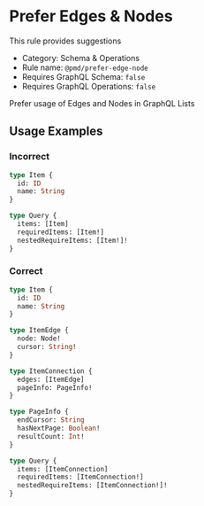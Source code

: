 # Prefer Edges & Nodes

This rule provides suggestions

- Category: Schema & Operations
- Rule name: `@pmd/prefer-edge-node`
- Requires GraphQL Schema: `false`
- Requires GraphQL Operations: `false`

Prefer usage of Edges and Nodes in GraphQL Lists

## Usage Examples

### Incorrect

```graphql
type Item {
  id: ID
  name: String
}

type Query {
  items: [Item]
  requiredItems: [Item!]
  nestedRequireItems: [Item!]!
}
```

### Correct

```graphql
type Item {
  id: ID
  name: String
}

type ItemEdge {
  node: Node!
  cursor: String!
}

type ItemConnection {
  edges: [ItemEdge]
  pageInfo: PageInfo!
}

type PageInfo {
  endCursor: String
  hasNextPage: Boolean!
  resultCount: Int!
}

type Query {
  items: [ItemConnection]
  requiredItems: [ItemConnection!]
  nestedRequireItems: [ItemConnection!]!
}
```
